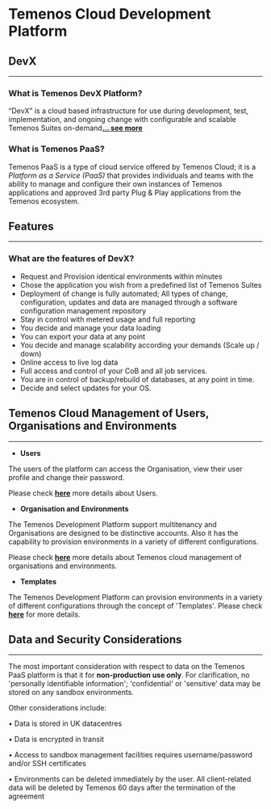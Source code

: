 # **Temenos Cloud Development Platform**

## **DevX** 


----------

### What is Temenos DevX Platform?

“DevX” is a cloud based infrastructure for use during development, test, implementation, and ongoing change with configurable and scalable Temenos Suites on-demand[**... see more**](./what-is-devx.md)


### What is Temenos PaaS?

Temenos PaaS is a type of cloud service offered by Temenos Cloud; it is a *Platform as a Service (PaaS)* that provides individuals and teams with the ability to manage and configure their own instances of Temenos applications and approved 3rd party Plug & Play applications from the Temenos ecosystem.


## **Features**

----------

### What are the features of DevX?

- Request and Provision identical environments within minutes 
- Chose the application you wish from a predefined list of Temenos Suites
- Deployment of change is fully automated; All types of change, configuration, updates and data are managed through a software configuration management repository
- Stay in  control with metered usage and full reporting
- You decide and manage your data loading
- You can export your data at any point
- You decide and manage scalability according your demands (Scale up / down)
- Online access to live log data
- Full access and control of your CoB and all job services.
- You are in control of backup/rebuild of databases, at any point in time.
- Decide and select updates for your OS.



## Temenos Cloud Management of Users, Organisations and Environments 

----------

- **Users**

The users of the platform can access the Organisation, view their user profile and change their password. 

Please check [**here**](./users.md) more details about Users.

- **Organisation and Environments**

The Temenos Development Platform support multitenancy and Organisations are designed to be distinctive accounts.  Also it has the capability to provision environments in a variety of different configurations.

Please check [**here**](./techguides/environment-creation-in-paas.md) more details about Temenos cloud management of organisations and environments.

- **Templates**

The Temenos Development Platform can provision environments in a variety of different configurations through the concept of 'Templates'. Please check [**here**](./temenos-cloud-templates.md) for more details. 


## **Data and Security Considerations**

----------

The most important consideration with respect to data on the Temenos PaaS platform is that it for **non-production use only**.  For clarification, no 'personally identifiable information'; 'confidential' or 'sensitive' data may be stored on any sandbox environments.

Other considerations include:

•   Data is stored in UK datacentres

•   Data is encrypted in transit

•   Access to sandbox management facilities requires username/password and/or SSH certificates

•   Environments can be deleted immediately by the user. All client-related data will be deleted by Temenos 60 days 
after the termination of the agreement











